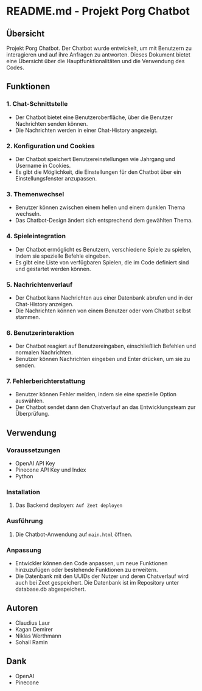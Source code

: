 # README.md - Projekt Porg Chatbot

## Übersicht

Projekt Porg Chatbot. Der Chatbot wurde entwickelt, um mit Benutzern zu interagieren und auf ihre Anfragen zu antworten. 
Dieses Dokument bietet eine Übersicht über die Hauptfunktionalitäten und die Verwendung des Codes.

## Funktionen

### 1. Chat-Schnittstelle

- Der Chatbot bietet eine Benutzeroberfläche, über die Benutzer Nachrichten senden können.
- Die Nachrichten werden in einer Chat-History angezeigt.

### 2. Konfiguration und Cookies

- Der Chatbot speichert Benutzereinstellungen wie Jahrgang und Username in Cookies.
- Es gibt die Möglichkeit, die Einstellungen für den Chatbot über ein Einstellungsfenster anzupassen.

### 3. Themenwechsel

- Benutzer können zwischen einem hellen und einem dunklen Thema wechseln.
- Das Chatbot-Design ändert sich entsprechend dem gewählten Thema.

### 4. Spieleintegration

- Der Chatbot ermöglicht es Benutzern, verschiedene Spiele zu spielen, indem sie spezielle Befehle eingeben.
- Es gibt eine Liste von verfügbaren Spielen, die im Code definiert sind und gestartet werden können.

### 5. Nachrichtenverlauf

- Der Chatbot kann Nachrichten aus einer Datenbank abrufen und in der Chat-History anzeigen.
- Die Nachrichten können von einem Benutzer oder vom Chatbot selbst stammen.

### 6. Benutzerinteraktion

- Der Chatbot reagiert auf Benutzereingaben, einschließlich Befehlen und normalen Nachrichten.
- Benutzer können Nachrichten eingeben und Enter drücken, um sie zu senden.

### 7. Fehlerberichterstattung

- Benutzer können Fehler melden, indem sie eine spezielle Option auswählen.
- Der Chatbot sendet dann den Chatverlauf an das Entwicklungsteam zur Überprüfung.

## Verwendung

### Voraussetzungen

- OpenAI API Key
- Pinecone API Key und Index
- Python

### Installation

1. Das Backend deployen: `Auf Zeet deployen`

### Ausführung

1. Die Chatbot-Anwendung auf `main.html` öffnen.

### Anpassung

- Entwickler können den Code anpassen, um neue Funktionen hinzuzufügen oder bestehende Funktionen zu erweitern.
- Die Datenbank mit den UUIDs der Nutzer und deren Chatverlauf wird auch bei Zeet gespeichert. Die Datenbank ist im Repository unter database.db abgespeichert.

## Autoren

- Claudius Laur
- Kagan Demirer
- Niklas Werthmann
- Sohail Ramin


## Dank

- OpenAI
- Pinecone